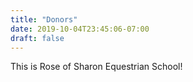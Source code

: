 ```yaml
---
title: "Donors"
date: 2019-10-04T23:45:06-07:00
draft: false
---
```


This is Rose of Sharon Equestrian School!